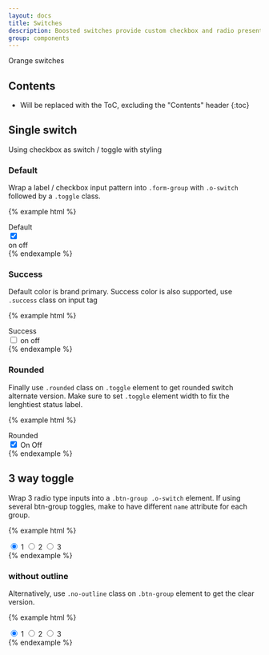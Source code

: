 ```yaml
---
layout: docs
title: Switches
description: Boosted switches provide custom checkbox and radio presentation.
group: components
---
```


Orange switches

## Contents

* Will be replaced with the ToC, excluding the "Contents" header
{:toc}

## Single switch

Using checkbox as switch / toggle with styling

### Default

Wrap a label / checkbox input pattern into `.form-group` with `.o-switch` followed by a `.toggle` class.

{% example html %}
<div class="form-group row">
  <label for="checkbox1" class="form-control-label col-md-3 col-8">Default</label>
  <div class="o-switch">
    <input class="checkbox sr-only" id="checkbox1" type="checkbox" checked/>
    <div class="toggle form-control-label" aria-hidden="true">
      <span class="on icon-checkbox-tick" role="presentation"><span class="sr-only">on</span></span>
      <span class="off icon-delete" role="presentation"><span class="sr-only">off</span></span>
    </div>
  </div>
</div>
{% endexample %}

### Success

Default color is brand primary. Success color is also supported, use `.success` class on input tag

{% example html %}
<div class="form-group row">
  <label for="checkbox3" class="form-control-label col-md-3 col-8">Success</label>
  <div class="o-switch">
    <input class="checkbox success sr-only" id="checkbox3" type="checkbox"/>
    <label for="checkbox3" class="toggle form-control-label" aria-hidden="true">
      <span class="on icon-checkbox-tick" role="presentation"><span class="sr-only">on</span></span>
      <span class="off icon-delete" role="presentation"><span class="sr-only">off</span></span>
    </label>
  </div>
</div>
{% endexample %}

### Rounded

Finally use `.rounded` class on `.toggle` element to get rounded switch alternate version. Make sure to set `.toggle` element width to fix the lenghtiest status label.

{% example html %}
<div class="form-group row">
  <label for="checkbox4" class="form-control-label col-md-3 col-8">Rounded</label>
  <div class="o-switch">
    <input class="checkbox success sr-only" id="checkbox4" type="checkbox" checked/>
    <label for="checkbox4" class="toggle rounded form-control-label" aria-hidden="true" style="width: 78px;">
      <span class="on">On</span>
      <span class="off">Off</span>
    </label>
  </div>
</div>
{% endexample %}

## 3 way toggle

Wrap 3 radio type inputs into a `.btn-group .o-switch` element. If using several btn-group toggles, make to have different `name` attribute for each group.

{% example html %}
<div class="o-switch btn-group" data-toggle="buttons" role="group">
  <label class="btn btn-secondary active">
    <input type="radio" name="options" id="option1" autocomplete="off" checked> 1
  </label>
  <label class="btn btn-secondary">
    <input type="radio" name="options" id="option2" autocomplete="off"> 2
  </label>
  <label class="btn btn-secondary">
    <input type="radio" name="options" id="option3" autocomplete="off"> 3
  </label>
</div>
{% endexample %}

### without outline

Alternatively, use `.no-outline` class on `.btn-group` element to get the clear version.

{% example html %}
<div class="o-switch btn-group no-outline" data-toggle="buttons" role="group">
  <label class="btn btn-secondary active">
    <input type="radio" name="options2" id="option21" autocomplete="off" checked> 1
  </label>
  <label class="btn btn-secondary">
    <input type="radio" name="options2" id="option22" autocomplete="off"> 2
  </label>
  <label class="btn btn-secondary">
    <input type="radio" name="options2" id="option33" autocomplete="off"> 3
  </label>
</div>
{% endexample %}

